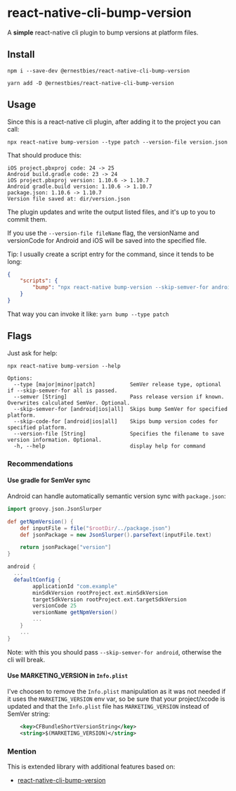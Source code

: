 # react-native-cli-bump-version

A **simple** react-native cli plugin to bump versions at platform files.

## Install

`npm i --save-dev @ernestbies/react-native-cli-bump-version`

`yarn add -D @ernestbies/react-native-cli-bump-version`

## Usage

Since this is a react-native cli plugin, after adding it to the project
you can call:

```shell script
npx react-native bump-version --type patch --version-file version.json
```

That should produce this:

```shell script
iOS project.pbxproj code: 24 -> 25
Android build.gradle code: 23 -> 24
iOS project.pbxproj version: 1.10.6 -> 1.10.7
Android gradle.build version: 1.10.6 -> 1.10.7
package.json: 1.10.6 -> 1.10.7
Version file saved at: dir/version.json
```

The plugin updates and write the output listed files, and it's up to you to
commit them.

If you use the `--version-file fileName` flag, the versionName and versionCode for Android and iOS will be saved into the specified file.

Tip: I usually create a script entry for the command, since it tends to be long:

```json
{
    "scripts": {
        "bump": "npx react-native bump-version --skip-semver-for android"
    }
}
```

That way you can invoke it like: `yarn bump --type patch`

## Flags

Just ask for help:

```shell script
npx react-native bump-version --help

Options:
  --type [major|minor|patch]           SemVer release type, optional if --skip-semver-for all is passed.
  --semver [String]                    Pass release version if known. Overwrites calculated SemVer. Optional.
  --skip-semver-for [android|ios|all]  Skips bump SemVer for specified platform.
  --skip-code-for [android|ios|all]    Skips bump version codes for specified platform.
  --version-file [String]              Specifies the filename to save version information. Optional.
  -h, --help                           display help for command
```

### Recommendations

#### Use gradle for SemVer sync

Android can handle automatically semantic version sync with `package.json`:

```groovy
import groovy.json.JsonSlurper

def getNpmVersion() {
    def inputFile = file("$rootDir/../package.json")
    def jsonPackage = new JsonSlurper().parseText(inputFile.text)

    return jsonPackage["version"]
}

android {
  ...
  defaultConfig {
        applicationId "com.example"
        minSdkVersion rootProject.ext.minSdkVersion
        targetSdkVersion rootProject.ext.targetSdkVersion
        versionCode 25
        versionName getNpmVersion()
        ...
    }
    ...
}
```

Note: with this you should pass `--skip-semver-for android`, otherwise the cli
will break.

#### Use MARKETING_VERSION in `Info.plist`

I've choosen to remove the `Info.plist` manipulation as it was not needed
if it uses the `MARKETING_VERSION` env var, so be sure that your project/xcode is updated and that
the `Info.plist` file has `MARKETING_VERSION` instead of SemVer string:

```xml
	<key>CFBundleShortVersionString</key>
	<string>$(MARKETING_VERSION)</string>
```

### Mention

This is extended library with additional features based on:

-   [react-native-cli-bump-version](https://github.com/Grohden/react-native-cli-bump-version)
